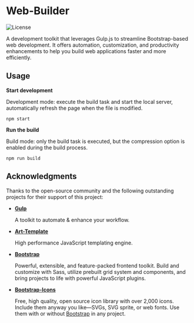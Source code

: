 # Web-Builder

![License](https://img.shields.io/github/license/znicode/web-builder)

A development toolkit that leverages Gulp.js to streamline Bootstrap-based web development. It offers automation,
customization, and productivity enhancements to help you build web applications faster and more efficiently.

## Usage

**Start development**

Development mode: execute the build task and start the local server, automatically refresh the page when the file is
modified.

```shell
npm start
```

**Run the build**

Build mode: only the build task is executed, but the compression option is enabled during the build process.

```shell
npm run build
```

## Acknowledgments

Thanks to the open-source community and the following outstanding projects for their support of this project:

- **[Gulp](https://gulpjs.com/)**

  A toolkit to automate & enhance your workflow.

- **[Art-Template](https://aui.github.io/art-template/)**

  High performance JavaScript templating engine.

- **[Bootstrap](https://getbootstrap.com/)**

  Powerful, extensible, and feature-packed frontend toolkit. Build and customize with Sass, utilize prebuilt grid system
  and components, and bring projects to life with powerful JavaScript plugins.

- **[Bootstrap-Icons](https://icons.getbootstrap.com/)**

  Free, high quality, open source icon library with over 2,000 icons. Include them anyway you like—SVGs, SVG sprite, or
  web fonts. Use them with or without [Bootstrap](https://getbootstrap.com/) in any project.
